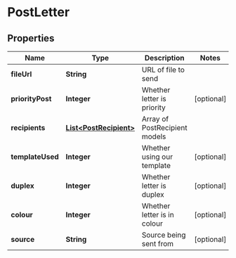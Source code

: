 
# PostLetter

## Properties
Name | Type | Description | Notes
------------ | ------------- | ------------- | -------------
**fileUrl** | **String** | URL of file to send | 
**priorityPost** | **Integer** | Whether letter is priority |  [optional]
**recipients** | [**List&lt;PostRecipient&gt;**](PostRecipient.md) | Array of PostRecipient models | 
**templateUsed** | **Integer** | Whether using our template |  [optional]
**duplex** | **Integer** | Whether letter is duplex |  [optional]
**colour** | **Integer** | Whether letter is in colour |  [optional]
**source** | **String** | Source being sent from |  [optional]



